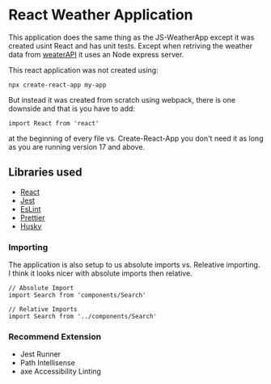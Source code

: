# React Weather Application

This application does the same thing as the JS-WeatherApp except it was created usint React and has unit tests. Except when retriving the weather data from [weaterAPI](https://www.weatherapi.com/docs/) it uses an Node express server.

This react application was not created using:

```Shell
npx create-react-app my-app
```

But instead it was created from scratch using webpack, there is one downside and that is you have to add:

```JS
import React from 'react'
```

at the beginning of every file vs. Create-React-App you don't need it as long as you are running version 17 and above.

## Libraries used

- [React](https://react.dev/)
- [Jest](https://jestjs.io/docs/getting-started)
- [EsLint](https://eslint.org/docs/latest/use/getting-started)
- [Prettier](https://prettier.io/docs/en/)
- [Husky](https://typicode.github.io/husky/)

### Importing

The application is also setup to us absolute imports vs. Releative importing. I think it looks nicer with absolute imports then relative.

```JS
// Absolute Import
import Search from 'components/Search'

// Relative Imports
import Search from '../components/Search'
```

### Recommend Extension

- Jest Runner
- Path Intellisense
- axe Accessibility Linting
